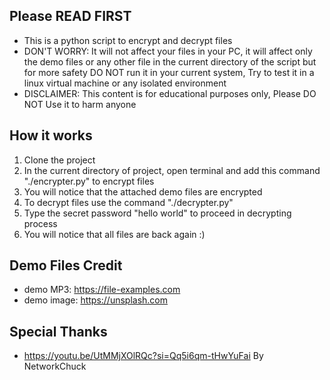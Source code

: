 
## Please READ FIRST
- This is a python script to encrypt and decrypt files 
- DON'T WORRY: It will not affect your files in your PC, it will affect only the demo files or any other file in the current directory of the script but for more safety DO NOT run it in your current system, Try to test it in a linux virtual machine or any isolated environment
- DISCLAIMER: This content is for educational purposes only,  Please DO NOT Use it to harm anyone

## How it works
1. Clone the project
2. In the current directory of project, open terminal and add this command "./encrypter.py" to encrypt files 
3. You will notice that the attached demo files are encrypted
4. To decrypt files use the command "./decrypter.py"
5. Type the secret password "hello world" to proceed in decrypting process
6. You will notice that all files are back again :) 

## Demo Files Credit
- demo MP3: https://file-examples.com
- demo image: https://unsplash.com 

## Special Thanks
- https://youtu.be/UtMMjXOlRQc?si=Qq5i6qm-tHwYuFai By NetworkChuck 


